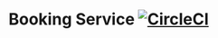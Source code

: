 # Booking Service  [![CircleCI](https://circleci.com/gh/deersheep330/booking-service.svg?style=shield)](https://app.circleci.com/pipelines/github/deersheep330/booking-service)
